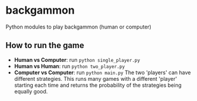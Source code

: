 # backgammon
Python modules to play backgammon (human or computer)

## How to run the game

* **Human vs Computer**: run `python single_player.py`
* **Human vs Human**: run `python two_player.py`
* **Computer vs Computer**: run `python main.py` The two 'players' can have different strategies. 
This runs many games with a different 'player' starting each time and returns the probability of the strategies being equally good.



